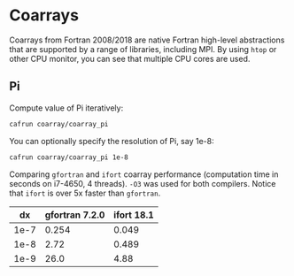# Coarrays

Coarrays from Fortran 2008/2018 are native Fortran high-level abstractions that are supported by a range of libraries, including MPI.
By using `htop` or other CPU monitor, you can see that multiple CPU cores are used.

## Pi

Compute value of Pi iteratively:

```bash
cafrun coarray/coarray_pi
```

You can optionally specify the resolution of Pi, say 1e-8:

```bash
cafrun coarray/coarray_pi 1e-8
```

Comparing `gfortran` and `ifort` coarray performance (computation time in seconds on i7-4650, 4 threads). `-O3` was used for both compilers.
Notice that `ifort` is over 5x faster than `gfortran`.

  dx    |gfortran 7.2.0  | ifort 18.1
--------|----------------|------------
  1e-7  | 0.254          | 0.049
  1e-8  | 2.72           | 0.489
  1e-9  | 26.0           | 4.88
